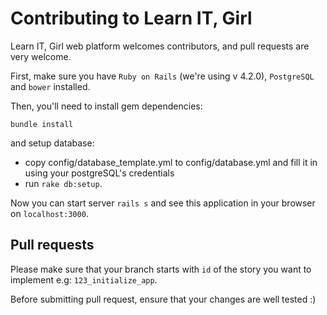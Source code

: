 # Contributing to Learn IT, Girl

Learn IT, Girl web platform welcomes contributors, and pull requests are very welcome.

First, make sure you have `Ruby on Rails` (we're using v 4.2.0), `PostgreSQL` and `bower` installed.

Then, you'll need to install gem dependencies:

    bundle install

and setup database:

* copy config/database_template.yml to config/database.yml and fill it in using your postgreSQL's credentials
* run `rake db:setup`.

Now you can start server `rails s` and see this application in your browser on `localhost:3000`.

## Pull requests

Please make sure that your branch starts with `id` of the story you want to implement e.g: `123_initialize_app`. 

Before submitting pull request, ensure that your changes are well tested :) 
